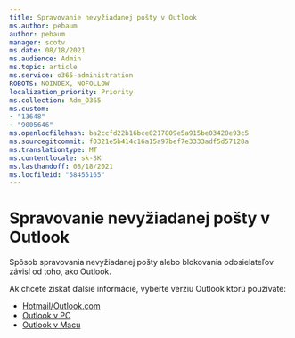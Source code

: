 ```yaml
---
title: Spravovanie nevyžiadanej pošty v Outlook
ms.author: pebaum
author: pebaum
manager: scotv
ms.date: 08/18/2021
ms.audience: Admin
ms.topic: article
ms.service: o365-administration
ROBOTS: NOINDEX, NOFOLLOW
localization_priority: Priority
ms.collection: Adm_O365
ms.custom:
- "13648"
- "9005646"
ms.openlocfilehash: ba2ccfd22b16bce0217809e5a915be03428e93c5
ms.sourcegitcommit: f0321e5b414c16a15a97bef7e3333adf5d57128a
ms.translationtype: MT
ms.contentlocale: sk-SK
ms.lasthandoff: 08/18/2021
ms.locfileid: "58455165"
---
```

# <a name="how-to-manage-junk-and-spam-email-in-outlook"></a>Spravovanie nevyžiadanej pošty v Outlook

Spôsob spravovania nevyžiadanej pošty alebo blokovania odosielateľov závisí od toho, ako Outlook.

Ak chcete získať ďalšie informácie, vyberte verziu Outlook ktorú používate:

- [Hotmail/Outlook.com](https://support.microsoft.com/%7Blang-locale%7D/home/expcontact?linkquery=Spam%2C%20junk%20%26%20phishing%20in%20Outlook.com)
- [Outlook v PC](https://support.microsoft.com/en-US/home/expcontact?linkquery=Spam%2C%20junk%20%26%20phishing%20in%20Outlook%20desktop)
- [Outlook v Macu](https://support.microsoft.com/%7Blang-locale%7D/home/expcontact?linkquery=Block%20or%20unblock%20a%20sender%20-%20Outlook%20for%20Mac)

